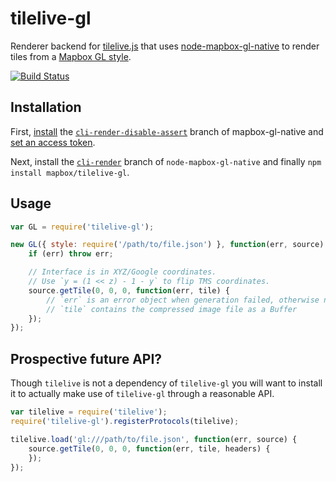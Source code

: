 # tilelive-gl

Renderer backend for [tilelive.js](http://github.com/mapbox/tilelive.js) that uses [node-mapbox-gl-native](http://github.com/mapbox/node-mapbox-gl-native) to render tiles from a [Mapbox GL style](https://www.mapbox.com/mapbox-gl-style-spec/).

[![Build Status](https://secure.travis-ci.org/mapbox/tilelive-gl.png)](http://travis-ci.org/mapbox/tilelive-gl)


## Installation

First, [install](https://github.com/mapbox/mapbox-gl-native/tree/cli-render-disable-assert#build-instructions) the [`cli-render-disable-assert`](https://github.com/mapbox/mapbox-gl-native/tree/cli-render-disable-assert) branch of mapbox-gl-native and [set an access token](https://github.com/mapbox/mapbox-gl-native/tree/cli-render-disable-assert#mapbox-api-access-tokens).

Next, install the [`cli-render`](https://github.com/mapbox/node-mapbox-gl-native/tree/cli-render) branch of `node-mapbox-gl-native` and finally `npm install mapbox/tilelive-gl`.

## Usage

```javascript
var GL = require('tilelive-gl');

new GL({ style: require('/path/to/file.json') }, function(err, source) {
    if (err) throw err;

    // Interface is in XYZ/Google coordinates.
    // Use `y = (1 << z) - 1 - y` to flip TMS coordinates.
    source.getTile(0, 0, 0, function(err, tile) {
        // `err` is an error object when generation failed, otherwise null.
        // `tile` contains the compressed image file as a Buffer
    });
});
```

## Prospective future API?

Though `tilelive` is not a dependency of `tilelive-gl` you will want to install it to actually make use of `tilelive-gl` through a reasonable API.

```javascript
var tilelive = require('tilelive');
require('tilelive-gl').registerProtocols(tilelive);

tilelive.load('gl:///path/to/file.json', function(err, source) {
    source.getTile(0, 0, 0, function(err, tile, headers) {
    });
});
```
